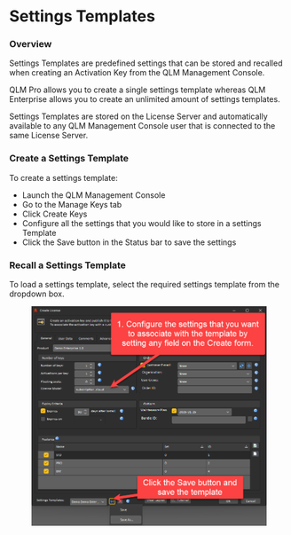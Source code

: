 # Settings Templates

### Overview

Settings Templates are predefined settings that can be stored and recalled when creating an Activation Key from the QLM Management Console.

QLM Pro allows you to create a single settings template whereas QLM Enterprise allows you to create an unlimited amount of settings templates.&#x20;

Settings Templates are stored on the License Server and automatically available to any QLM Management Console user that is connected to the same License Server.

### Create a Settings Template

To create a settings template:

* Launch the QLM Management Console
* Go to the Manage Keys tab
* Click Create Keys
* Configure all the settings that you would like to store in a settings Template
* Click the Save button in the Status bar to save the settings

### Recall a Settings Template

To load a settings template, select the required settings template from the dropdown box.



<figure><img src="../../../../.gitbook/assets/image (1) (1).png" alt=""><figcaption></figcaption></figure>
